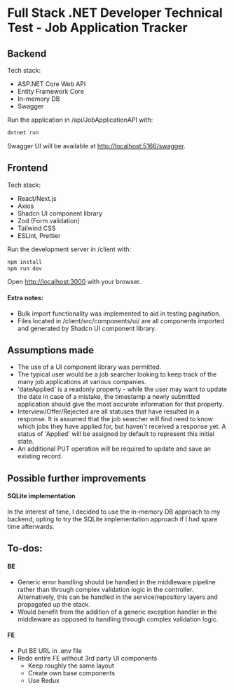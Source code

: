 # Full Stack .NET Developer Technical Test - Job Application Tracker

## Backend
Tech stack:
- ASP.NET Core Web API
- Entity Framework Core
- In-memory DB
- Swagger

Run the application in /api/JobApplicationAPI with:
```bash
dotnet run
```

Swagger UI will be available at [http://localhost:5166/swagger](http://localhost:5166/swagger).

## Frontend
Tech stack:
- React/Next.js
- Axios
- Shadcn UI component library
- Zod (Form validation)
- Tailwind CSS
- ESLint, Prettier

Run the development server in /client with:

```bash
npm install
npm run dev
```

Open [http://localhost:3000](http://localhost:3000) with your browser.

#### Extra notes:
- Bulk import functionality was implemented to aid in testing pagination.
- Files located in /client/src/components/ui/ are all components imported and generated by Shadcn UI component library.

## Assumptions made
- The use of a UI component library was permitted.
- The typical user would be a job searcher looking to keep track of the many job applications at various companies.
- 'dateApplied' is a readonly property - while the user may want to update the date in case of a mistake, the timestamp a newly submitted application should give the most accurate information for that property.
- Interview/Offer/Rejected are all statuses that have resulted in a response. It is assumed that the job searcher will find need to know which jobs they have applied for, but haven't received a response yet. A status of 'Applied' will be assigned by default to represent this initial state.
- An additional PUT operation will be required to update and save an existing record.

## Possible further improvements
#### SQLite implementation
In the interest of time, I decided to use the in-memory DB approach to my backend, opting to try the SQLite implementation approach if I had spare time afterwards. 

## To-dos:
#### BE
* Generic error handling should be handled in the middleware pipeline rather than through complex validation logic in the controller. Alternatively, this can be handled in the service/repository layers and propagated up the stack.
* Would benefit from the addition of a generic exception handler in the middleware as opposed to handling through complex validation logic.

#### FE
* Put BE URL in .env file
* Redo entire FE without 3rd party UI components 
  * Keep roughly the same layout
  * Create own base components
  * Use Redux